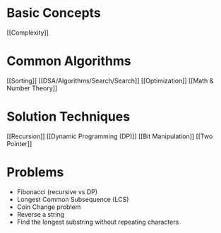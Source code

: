 # Basic Concepts

[[Complexity]]
# Common Algorithms

[[Sorting]]
[[DSA/Algorithms/Search/Search]]
[[Optimization]]
[[Math & Number Theory]]
# Solution Techniques

[[Recursion]]
[[Dynamic Programming (DP)]]
[[Bit Manipulation]]
[[Two Pointer]]

# Problems

- Fibonacci (recursive vs DP)
- Longest Common Subsequence (LCS)
- Coin Change problem
- Reverse a string
- Find the longest substring without repeating characters